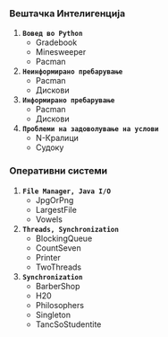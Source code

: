 
 ### **Вештачка Интелигенција**
  1. **`Вовед во Python`**&nbsp;
     - Gradebook
     - Minesweeper
     - Pacman  
  2. **`Неинформирано пребарување`**&nbsp;
     - Pacman
     - Дискови
  3. **`Информирано пребарување`**&nbsp;
     - Pacman
     - Дискови
  4. **`Проблеми на задоволување на услови`**&nbsp;
     - N-Кралици  
     - Судоку


 ### **Оперативни системи**
  1. **`File Manager, Java I/O`**&nbsp;
     - JpgOrPng
     - LargestFile
     - Vowels
  2. **`Threads, Synchronization`**&nbsp;
     - BlockingQueue
     - CountSeven
     - Printer
     - TwoThreads
  3. **`Synchronization`**&nbsp;
     - BarberShop
     - H20
     - Philosophers
     - Singleton
     - TancSoStudentite
